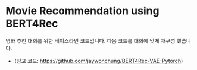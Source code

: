 # Movie Recommendation using BERT4Rec

영화 추천 대회를 위한 베이스라인 코드입니다. 다음 코드를 대회에 맞게 재구성 했습니다.

- (참고 코드: https://github.com/jaywonchung/BERT4Rec-VAE-Pytorch)

